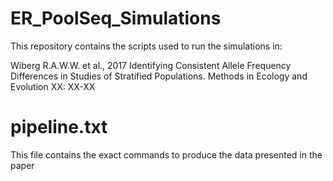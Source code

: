 # ER_PoolSeq_Simulations

This repository contains the scripts used to run the simulations in:

Wiberg R.A.W.W. et al., 2017 Identifying Consistent Allele Frequency Differences in Studies of Stratified Populations. 
Methods in Ecology and Evolution XX: XX-XX


# pipeline.txt

This file contains the exact commands to produce the data presented in the paper
